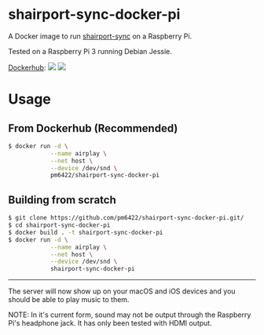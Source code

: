 # shairport-sync-docker-pi

A Docker image to run [shairport-sync](https://github.com/mikebrady/shairport-sync) on a Raspberry Pi.

Tested on a Raspberry Pi 3 running Debian Jessie.

[Dockerhub](https://hub.docker.com/r/evansalter/shairport-sync-docker-pi/): [![](https://images.microbadger.com/badges/version/evansalter/shairport-sync-docker-pi.svg)](https://microbadger.com/images/evansalter/shairport-sync-docker-pi "Get your own version badge on microbadger.com") [![](https://images.microbadger.com/badges/image/evansalter/shairport-sync-docker-pi.svg)](https://microbadger.com/images/evansalter/shairport-sync-docker-pi "Get your own image badge on microbadger.com") 

# Usage

## From Dockerhub (Recommended)

```sh
$ docker run -d \
            --name airplay \
            --net host \
            --device /dev/snd \
            pm6422/shairport-sync-docker-pi
```

## Building from scratch

```sh
$ git clone https://github.com/pm6422/shairport-sync-docker-pi.git/
$ cd shairport-sync-docker-pi
$ docker build . -t shairport-sync-docker-pi
$ docker run -d \
            --name airplay \
            --net host \
            --device /dev/snd \
            shairport-sync-docker-pi
```

---

The server will now show up on your macOS and iOS devices and you should be able to play music to them.

NOTE: In it's current form, sound may not be output through the Raspberry Pi's headphone jack.  It has only been tested with HDMI output.

